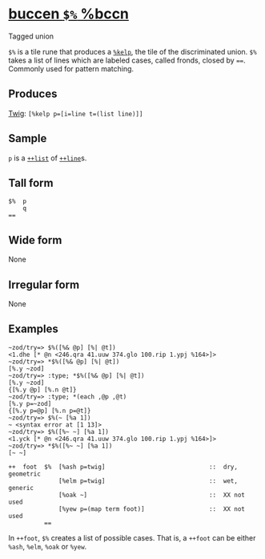 [buccen `$%` %bccn](#bccn)
==========================

Tagged union

`$%` is a tile rune that produces a [`%kelp`](), the tile of the
discriminated union. `$%` takes a list of lines which are labeled cases,
called fronds, closed by `==`. Commonly used for pattern matching.

Produces
--------

[Twig](): `[%kelp p=[i=line t=(list line)]]`

Sample
------

`p` is a [`++list`]() of [`++line`]()s.

Tall form
---------

    $%  p
        q
    ==

Wide form
---------

None

Irregular form
--------------

None

Examples
--------

    ~zod/try=> $%([%& @p] [%| @t])
    <1.dhe [* @n <246.qra 41.uuw 374.glo 100.rip 1.ypj %164>]>
    ~zod/try=> *$%([%& @p] [%| @t])
    [%.y ~zod]
    ~zod/try=> :type; *$%([%& @p] [%| @t])
    [%.y ~zod]
    {[%.y @p] [%.n @t]}
    ~zod/try=> :type; *(each ,@p ,@t)
    [%.y p=~zod]
    {[%.y p=@p] [%.n p=@t]}
    ~zod/try=> $%(~ [%a 1])
    ~ <syntax error at [1 13]>
    ~zod/try=> $%([%~ ~] [%a 1])
    <1.yck [* @n <246.qra 41.uuw 374.glo 100.rip 1.ypj %164>]>
    ~zod/try=> *$%([%~ ~] [%a 1])
    [~ ~]

    ++  foot  $%  [%ash p=twig]                             ::  dry, geometric
                  [%elm p=twig]                             ::  wet, generic
                  [%oak ~]                                  ::  XX not used
                  [%yew p=(map term foot)]                  ::  XX not used
              ==

In `++foot`, `$%` creates a list of possible cases. That is, a `++foot`
can be either `%ash`, `%elm`, `%oak` or `%yew`.
